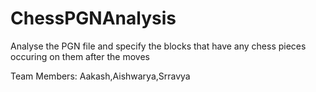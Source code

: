 # ChessPGNAnalysis
Analyse the PGN file and specify the blocks that have any chess pieces occuring on them after the moves


Team Members:
Aakash,Aishwarya,Srravya
